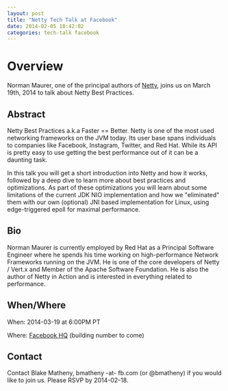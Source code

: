 ```yaml
---
layout: post
title: "Netty Tech Talk at Facebook"
date: 2014-02-05 10:42:02
categories: tech-talk facebook
---
```


# Overview

Norman Maurer, one of the principal authors of [Netty](http://netty.io), joins us on March 19th, 2014 to talk about Netty Best Practices.

## Abstract

Netty Best Practices a.k.a Faster == Better. Netty is one of the most used networking frameworks on the JVM today. Its user base spans individuals to companies like Facebook, Instagram, Twitter, and Red Hat. While its API is pretty easy to use getting the best performance out of it can be a daunting task.

In this talk you will get a short introduction into Netty and how it works, followed by a deep dive to learn more about best practices and optimizations. As part of these optimizations you will learn about some limitations of the current JDK NIO implementation and how we "eliminated" them with our own (optional) JNI based implementation for Linux, using edge-triggered epoll for maximal performance.

## Bio

Norman Maurer is currently employed by Red Hat as a Principal Software Engineer where he spends his time working on high-performance Network Frameworks running on the JVM. He is one of the core developers of Netty / Vert.x and Member of the Apache Software Foundation. He is also the author of Netty in Action and is interested in everything related to performance.

## When/Where

When: 2014-03-19 at 6:00PM PT

Where: [Facebook HQ](https://goo.gl/maps/z8AEl) (building number to come)

## Contact

Contact Blake Matheny, bmatheny -at- fb.com (or @bmatheny) if you would like to join us. Please RSVP by 2014-02-18.
